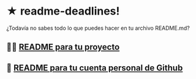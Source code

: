 # ★ readme-deadlines!
¿Todavía no sabes todo lo que puedes hacer en tu archivo README.md?

## 👌🏽 [README para tu proyecto](./README-project.md)

## 🧿 [README para tu cuenta personal de Github](./README-personal.md)
